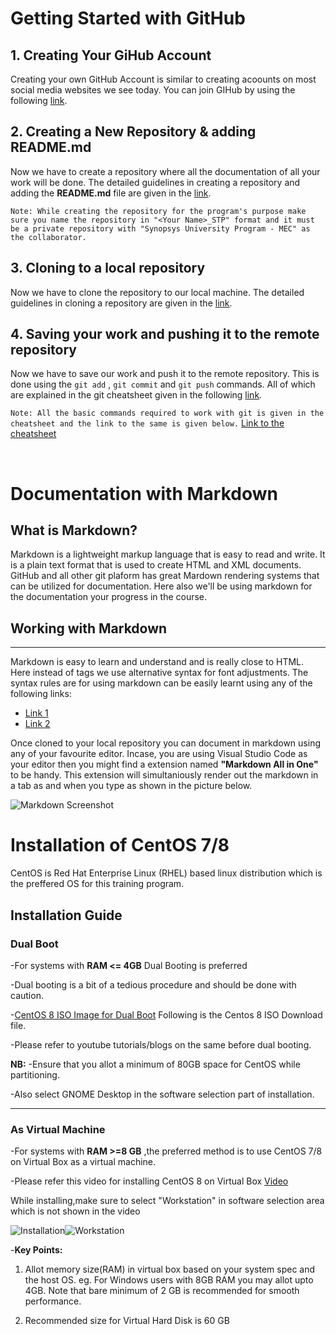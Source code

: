# Getting Started with GitHub

## **1. Creating Your GiHub Account**
Creating your own GitHub Account is similar to creating acoounts on most social media websites we see today. You can join GIHub by using the following [link](https://github.com/join).


## **2. Creating a New Repository & adding README.md**
Now we have to create a repository where all the documentation of all your work will be done. The detailed guidelines in creating a repository and adding the **README.md** file are given in the [link](https://help.github.com/articles/create-a-repo/).

```Note: While creating the repository for the program's purpose make sure you name the repository in "<Your Name>_STP" format and it must be a private repository with "Synopsys University Program - MEC" as the collaborator.```

## **3. Cloning to a local repository**
Now we have to clone the repository to our local machine. The detailed guidelines in cloning a repository are given in the [link](https://docs.github.com/en/repositories/creating-and-managing-repositories/cloning-a-repository).
## **4. Saving your work and pushing it to the remote repository**
Now we have to save our work and push it to the remote repository. This is done using the ```git add``` , ```git commit``` and ```git push``` commands. All of which are explained in the git cheatsheet given in the following [link](https://education.github.com/git-cheat-sheet-education.pdf).


```Note: All the basic commands required to work with git is given in the cheatsheet and the link to the same is given below.``` [Link to the cheatsheet](https://education.github.com/git-cheat-sheet-education.pdf)

<br>

# Documentation with Markdown

## What is Markdown?
Markdown is a lightweight markup language that is easy to read and write. It is a plain text format that is used to create HTML and XML documents. GitHub and all other git plaform has great Mardown rendering systems that can be utilized for documentation. Here also we'll be using markdown for the documentation your progress in the course.

## Working with Markdown
---

Markdown is easy to learn and understand and is really close to HTML. Here instead of tags we use alternative syntax for font adjustments. The syntax rules are for using markdown can be easily learnt using any of the following links:

- [Link 1](https://guides.github.com/features/mastering-markdown/)
- [Link 2](https://www.markdownguide.org/basic-syntax/#html)

Once cloned to your local repository you can document in markdown using any of your favourite editor. Incase, you are using Visual Studio Code as your editor then you might find a extension named **"Markdown All in One"** to be handy. This extension will simultaniously render out the markdown in a tab as and when you type as shown in the picture below. 

![Markdown Screenshot](assets/images/markdown-sc.png)

# Installation of CentOS 7/8
CentOS is Red Hat Enterprise Linux (RHEL) based linux distribution which is the preffered OS for this training program.

## Installation Guide
### Dual Boot
-For systems with **RAM <= 4GB** Dual Booting is preferred

-Dual booting is a bit of a tedious procedure and should be done with caution.

-[CentOS 8 ISO Image for Dual Boot](http://centos.mirror.snu.edu.in/centos/8.5.2111/isos/x86_64/CentOS-8.5.2111-x86_64-dvd1.iso)
Following is the Centos 8 ISO Download file.

-Please refer to youtube tutorials/blogs on the same before dual booting.

**NB:**
-Ensure that you allot a minimum of 80GB space for CentOS while partitioning.

-Also select GNOME Desktop in the software selection part of installation.

---

### As Virtual Machine

-For systems with **RAM >=8 GB** ,the preferred method is to use CentOS 7/8 on Virtual Box as a virtual machine.

-Please refer this video for installing CentOS 8 on Virtual Box
[Video](https://drive.google.com/file/d/15JicnQ1KCNRqsKHVXz3NNeKctcVznMzK/view?usp=sharing)

While installing,make sure to select "Workstation" in software selection area which is not shown in the video

![Installation](assets/images/Installation.png)![Workstation](assets/images/Workstation.jpeg)



-**Key Points:**
1. Allot memory size(RAM) in virtual box based on your system spec and the host OS.
eg. For Windows users with 8GB RAM you may allot upto 4GB.
Note that bare minimum of 2 GB is recommended for smooth performance.

2. Recommended size for Virtual Hard Disk is 60 GB
